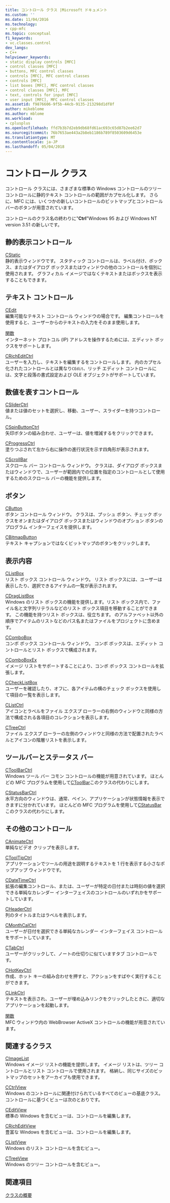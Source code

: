 ```yaml
---
title: コントロール クラス |Microsoft ドキュメント
ms.custom: ''
ms.date: 11/04/2016
ms.technology:
- cpp-mfc
ms.topic: conceptual
f1_keywords:
- vc.classes.control
dev_langs:
- C++
helpviewer_keywords:
- static display controls [MFC]
- control classes [MFC]
- buttons, MFC control classes
- controls [MFC], MFC control classes
- controls [MFC]
- list boxes [MFC], MFC control classes
- control classes [MFC], MFC
- text, controls for input [MFC]
- user input [MFC], MFC control classes
ms.assetid: f9876606-9f5b-44cb-9135-213298d1df8f
author: mikeblome
ms.author: mblome
ms.workload:
- cplusplus
ms.openlocfilehash: ffd7b3b7d2eb9db68fd61ac693c65d87b2ee62d7
ms.sourcegitcommit: 76b7653ae443a2b8eb1186b789f8503609d6453e
ms.translationtype: MT
ms.contentlocale: ja-JP
ms.lasthandoff: 05/04/2018
---
```

# <a name="control-classes"></a>コントロール クラス
コントロール クラスには、さまざまな標準の Windows コントロールのツリー コントロールに静的テキスト コントロールの範囲がカプセル化します。 さらに、MFC には、いくつかの新しいコントロールのビットマップとコントロール バーのボタンが用意されています。  
  
 コントロールのクラス名の終わりに"**Ctrl**"Windows 95 および Windows NT version 3.51 の新しいです。  
  
## <a name="static-display-controls"></a>静的表示コントロール  
 [CStatic](../mfc/reference/cstatic-class.md)  
 静的表示ウィンドウです。 スタティック コントロールは、ラベル付け、ボックス、またはダイアログ ボックスまたはウィンドウの他のコントロールを個別に使用されます。 グラフィカル イメージではなくテキストまたはボックスを表示することもできます。  
  
## <a name="text-controls"></a>テキスト コントロール  
 [CEdit](../mfc/reference/cedit-class.md)  
 編集可能なテキスト コントロール ウィンドウの場合です。 編集コントロールを使用すると、ユーザーからのテキストの入力をそのまま使用します。  
  
 [関数](../mfc/reference/cipaddressctrl-class.md)  
 インターネット プロトコル (IP) アドレスを操作するためには、エディット ボックスをサポートします。  
  
 [CRichEditCtrl](../mfc/reference/cricheditctrl-class.md)  
 ユーザーを入力し、テキストを編集するをコントロールします。 内のカプセル化されたコントロールとは異なり`CEdit`、リッチ エディット コントロールには、文字と段落の書式設定および OLE オブジェクトがサポートしています。  
  
## <a name="controls-that-represent-numbers"></a>数値を表すコントロール  
 [CSliderCtrl](../mfc/reference/csliderctrl-class.md)  
 値または値のセットを選択し、移動、ユーザー、スライダーを持つコントロール。  
  
 [CSpinButtonCtrl](../mfc/reference/cspinbuttonctrl-class.md)  
 矢印ボタンの組み合わせ、ユーザーは、値を増減するをクリックできます。  
  
 [CProgressCtrl](../mfc/reference/cprogressctrl-class.md)  
 塗りつぶされて左から右に操作の進行状況を示す四角形が表示されます。  
  
 [CScrollBar](../mfc/reference/cscrollbar-class.md)  
 スクロール バー コントロール ウィンドウ。 クラスは、ダイアログ ボックスまたはウィンドウで、ユーザーが範囲内での位置を指定のコントロールとして使用するためのスクロール バーの機能を提供します。  
  
## <a name="buttons"></a>ボタン  
 [CButton](../mfc/reference/cbutton-class.md)  
 ボタン コントロール ウィンドウ。 クラスは、プッシュ ボタン、チェック ボックスをオンまたはダイアログ ボックスまたはウィンドウのオプション ボタンのプログラム インターフェイスを提供します。  
  
 [CBitmapButton](../mfc/reference/cbitmapbutton-class.md)  
 テキスト キャプションではなくビットマップのボタンをクリックします。  
  
## <a name="lists"></a>表示内容  
 [CListBox](../mfc/reference/clistbox-class.md)  
 リスト ボックス コントロール ウィンドウ。 リスト ボックスには、ユーザーは表示したり、選択できるアイテムの一覧が表示されます。  
  
 [CDragListBox](../mfc/reference/cdraglistbox-class.md)  
 Windows のリスト ボックスの機能を提供します。リスト ボックス内で、ファイル名と文字列リテラルなどのリスト ボックス項目を移動することができます。 この機能を持つリスト ボックスは、役立ちます。 のアルファベット以外の順序でアイテムのリストなどのパス名またはファイルをプロジェクトに含めます。  
  
 [CComboBox](../mfc/reference/ccombobox-class.md)  
 コンボ ボックス コントロール ウィンドウ。 コンボ ボックスは、エディット コントロールとリスト ボックスで構成されます。  
  
 [CComboBoxEx](../mfc/reference/ccomboboxex-class.md)  
 イメージ リストをサポートすることにより、コンボ ボックス コントロールを拡張します。  
  
 [CCheckListBox](../mfc/reference/cchecklistbox-class.md)  
 ユーザーを確認したり、オフに、各アイテムの横のチェック ボックスを使用して項目の一覧を表示します。  
  
 [CListCtrl](../mfc/reference/clistctrl-class.md)  
 アイコンとラベルをファイル エクスプ ローラーの右側のウィンドウと同様の方法で構成される各項目のコレクションを表示します。  
  
 [CTreeCtrl](../mfc/reference/ctreectrl-class.md)  
 ファイル エクスプ ローラーの左側のウィンドウと同様の方法で配置されたラベルとアイコンの階層リストを表示します。  
  
## <a name="toolbars-and-status-bars"></a>ツールバーとステータス バー  
 [CToolBarCtrl](../mfc/reference/ctoolbarctrl-class.md)  
 Windows ツール バー コモン コントロールの機能が用意されています。 ほとんどの MFC プログラムを使用して[CToolBar](../mfc/reference/ctoolbar-class.md)このクラスの代わりにします。  
  
 [CStatusBarCtrl](../mfc/reference/cstatusbarctrl-class.md)  
 水平方向のウィンドウは、通常、ペイン、アプリケーションが状態情報を表示できますに分かれています。 ほとんどの MFC プログラムを使用して[CStatusBar](../mfc/reference/cstatusbar-class.md)このクラスの代わりにします。  
  
## <a name="miscellaneous-controls"></a>その他のコントロール  
 [CAnimateCtrl](../mfc/reference/canimatectrl-class.md)  
 単純なビデオ クリップを表示します。  
  
 [CToolTipCtrl](../mfc/reference/ctooltipctrl-class.md)  
 アプリケーションでツールの用途を説明するテキストを 1 行を表示する小さなポップアップ ウィンドウです。  
  
 [CDateTimeCtrl](../mfc/reference/cdatetimectrl-class.md)  
 拡張の編集コントロール、または、ユーザーが特定の日付または時刻の値を選択できる単純なカレンダー インターフェイスのコントロールのいずれかをサポートしています。  
  
 [CHeaderCtrl](../mfc/reference/cheaderctrl-class.md)  
 列のタイトルまたはラベルを表示します。  
  
 [CMonthCalCtrl](../mfc/reference/cmonthcalctrl-class.md)  
 ユーザーが日付を選択できる単純なカレンダー インターフェイス コントロールをサポートしています。  
  
 [CTabCtrl](../mfc/reference/ctabctrl-class.md)  
 ユーザーがクリックして、ノートの仕切りに似ていますタブ コントロールです。  
  
 [CHotKeyCtrl](../mfc/reference/chotkeyctrl-class.md)  
 作成、ホット キーの組み合わせを押すと、アクションをすばやく実行することができます。  
  
 [CLinkCtrl](../mfc/reference/clinkctrl-class.md)  
 テキストを表示され、ユーザーが埋め込みリンクをクリックしたときに、適切なアプリケーションを起動します。  
  
 [関数](../mfc/reference/chtmleditctrl-class.md)  
 MFC ウィンドウ内の WebBrowser ActiveX コントロールの機能が用意されています。  
  
## <a name="related-classes"></a>関連するクラス  
 [CImageList](../mfc/reference/cimagelist-class.md)  
 Windows イメージ リストの機能を提供します。 イメージ リストは、ツリー コントロールとリスト コントロールで使用されます。 格納し、同じサイズのビットマップのセットをアーカイブも使用できます。  
  
 [CCtrlView](../mfc/reference/cctrlview-class.md)  
 Windows のコントロールに関連付けられているすべてのビューの基底クラス。 コントロールに基づくビューは次のとおりです。  
  
 [CEditView](../mfc/reference/ceditview-class.md)  
 標準の Windows を含むビューは、コントロールを編集します。  
  
 [CRichEditView](../mfc/reference/cricheditview-class.md)  
 豊富な Windows を含むビューは、コントロールを編集します。  
  
 [CListView](../mfc/reference/clistview-class.md)  
 Windows のリスト コントロールを含むビュー。  
  
 [CTreeView](../mfc/reference/ctreeview-class.md)  
 Windows のツリー コントロールを含むビュー。  
  
## <a name="see-also"></a>関連項目  
 [クラスの概要](../mfc/class-library-overview.md)

